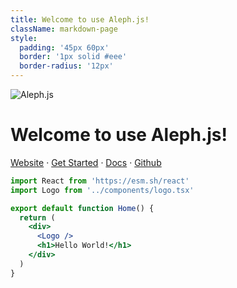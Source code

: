 ```yaml
---
title: Welcome to use Aleph.js!
className: markdown-page
style:
  padding: '45px 60px'
  border: '1px solid #eee'
  border-radius: '12px'
---
```


![Aleph.js](/logo.svg)

# Welcome to use Aleph.js!

<p>
  <a href="https://alephjs.org" target="_blank">Website</a>
  <span> · </span>
  <a href="https://alephjs.org/docs/get-started" target="_blank">Get Started</a>
  <span> · </span>
  <a href="https://alephjs.org/docs" target="_blank">Docs</a>
  <span> · </span>
  <a href="https://github.com/alephjs/aleph.js" target="_blank">Github</a>
</p>

```jsx
import React from 'https://esm.sh/react'
import Logo from '../components/logo.tsx'

export default function Home() {
  return (
    <div>
      <Logo />
      <h1>Hello World!</h1>
    </div>
  )
}
```
